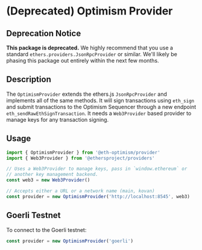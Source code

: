# (Deprecated) Optimism Provider

## Deprecation Notice
**This package is deprecated.**
We highly recommend that you use a standard `ethers.providers.JsonRpcProvider` or similar.
We'll likely be phasing this package out entirely within the next few months.

## Description
The `OptimismProvider` extends the ethers.js `JsonRpcProvider` and
implements all of the same methods. It will sign transactions using `eth_sign`
and submit transactions to the Optimism Sequencer through a new endpoint
`eth_sendRawEthSignTransaction`. It needs a `Web3Provider` based provider
to manage keys for any transaction signing.

## Usage

```js
import { OptimismProvider } from '@eth-optimism/provider'
import { Web3Provider } from '@ethersproject/providers'

// Uses a Web3Provider to manage keys, pass in `window.ethereum` or
// another key management backend.
const web3 = new Web3Provider()

// Accepts either a URL or a network name (main, kovan)
const provider = new OptimismProvider('http://localhost:8545', web3)
```

## Goerli Testnet

To connect to the Goerli testnet:

```js
const provider = new OptimismProvider('goerli')
```
